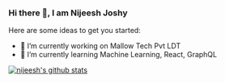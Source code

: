 ### Hi there 👋, I am Nijeesh Joshy

Here are some ideas to get you started:

- 🔭 I’m currently working on Mallow Tech Pvt LDT
- 🌱 I’m currently learning Machine Learning, React, GraphQL

[![nijeesh's github stats](https://github-readme-stats.vercel.app/api?username=nijeesh4all&count_private=true)](https://github.com/anuraghazra/github-readme-stats)
